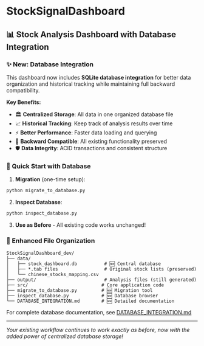 # StockSignalDashboard
## 📊 Stock Analysis Dashboard with Database Integration

### ✨ New: Database Integration
This dashboard now includes **SQLite database integration** for better data organization and historical tracking while maintaining full backward compatibility.

**Key Benefits:**
- 🏛️ **Centralized Storage**: All data in one organized database file
- 📈 **Historical Tracking**: Keep track of analysis results over time  
- ⚡ **Better Performance**: Faster data loading and querying
- 🔄 **Backward Compatible**: All existing functionality preserved
- 🛡️ **Data Integrity**: ACID transactions and consistent structure

### 🚀 Quick Start with Database

1. **Migration** (one-time setup):
```bash
python migrate_to_database.py
```

2. **Inspect Database**:
```bash
python inspect_database.py
```

3. **Use as Before** - All existing code works unchanged!

### 📁 Enhanced File Organization

```
StockSignalDashboard_dev/
├── data/
│   ├── stock_dashboard.db          # 🆕 Central database
│   ├── *.tab files                 # Original stock lists (preserved)
│   └── chinese_stocks_mapping.csv
├── output/                         # Analysis files (still generated)
├── src/                           # Core application code
├── migrate_to_database.py         # 🆕 Migration tool
├── inspect_database.py            # 🆕 Database browser
└── DATABASE_INTEGRATION.md        # 🆕 Detailed documentation
```

For complete database documentation, see [DATABASE_INTEGRATION.md](DATABASE_INTEGRATION.md)

---

*Your existing workflow continues to work exactly as before, now with the added power of centralized database storage!*